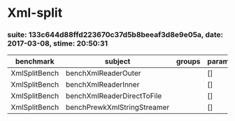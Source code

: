 Xml-split
=========

### suite: 133c644d88ffd223670c37d5b8beeaf3d8e9e05a, date: 2017-03-08, stime: 20:50:31

benchmark | subject | groups | params | revs | its | mem_peak | best | mean | mode | worst | stdev | rstdev | diff
 --- | --- | --- | --- | --- | --- | --- | --- | --- | --- | --- | --- | --- | --- 
XmlSplitBench | benchXmlReaderOuter |  | [] | 1 | 1 | 2,149,232b | 1,193,731.000μs | 1,193,731.000μs | 1,193,731.000μs | 1,193,731.000μs | 0.000μs | 0.00% | 0.00%
XmlSplitBench | benchXmlReaderInner |  | [] | 1 | 1 | 2,616,272b | 1,532,982.000μs | 1,532,982.000μs | 1,532,982.000μs | 1,532,982.000μs | 0.000μs | 0.00% | +28.42%
XmlSplitBench | benchXmlReaderDirectToFile |  | [] | 1 | 1 | 514,736b | 1,380,577.000μs | 1,380,577.000μs | 1,380,577.000μs | 1,380,577.000μs | 0.000μs | 0.00% | +15.65%
XmlSplitBench | benchPrewkXmlStringStreamer |  | [] | 1 | 1 | 2,192,192b | 23,482,308.000μs | 23,482,308.000μs | 23,482,308.000μs | 23,482,308.000μs | 0.000μs | 0.00% | +1,867.14%

